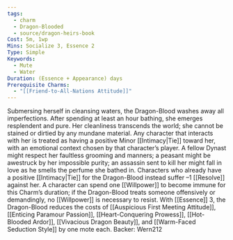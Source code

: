 ```yaml
---
tags:
  - charm
  - Dragon-Blooded
  - source/dragon-heirs-book
Cost: 5m, 1wp
Mins: Socialize 3, Essence 2
Type: Simple
Keywords:
  - Mute
  - Water
Duration: (Essence + Appearance) days
Prerequisite Charms:
  - "[[Friend-to-All-Nations Attitude]]"
---
```

Submersing herself in cleansing waters, the Dragon-Blood washes away all imperfections. After spending at least an hour bathing, she emerges resplendent and pure. Her cleanliness transcends the world; she cannot be stained or dirtied by any mundane material. Any character that interacts with her is treated as having a positive Minor [[Intimacy|Tie]] toward her, with an emotional context chosen by that character’s player. A fellow Dynast might respect her faultless grooming and manners; a peasant might be awestruck by her impossible purity; an assassin sent to kill her might fall in love as he smells the perfume she bathed in. Characters who already have a positive [[Intimacy|Tie]] for the Dragon-Blood instead suffer –1 [[Resolve]] against her. A character can spend one [[Willpower]] to become immune for this Charm’s duration; if the Dragon-Blood treats someone offensively or demandingly, no [[Willpower]] is necessary to resist.
With [[Essence]] 3, the Dragon-Blood reduces the costs of [[Auspicious First Meeting Attitude]], [[Enticing Paramour Passion]], [[Heart-Conquering Prowess]], [[Hot-Blooded Ardor]], [[Vivacious Dragon Beauty]], and [[Warm-Faced Seduction Style]] by one mote each.
Backer: Wern212